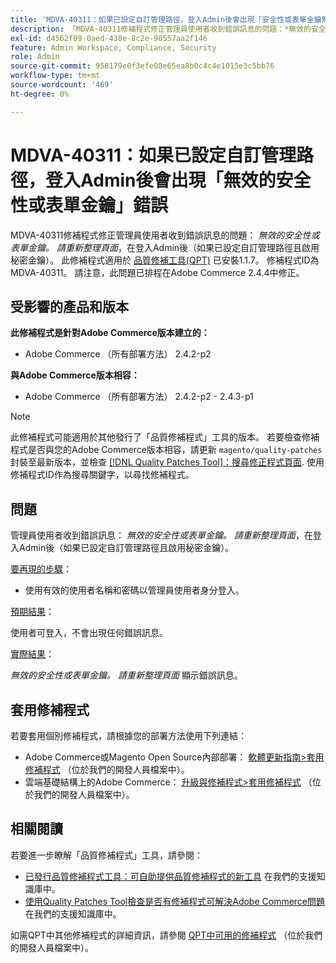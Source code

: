 ```yaml
---
title: 'MDVA-40311：如果已設定自訂管理路徑，登入Admin後會出現「安全性或表單金鑰無效」錯誤'
description: 「MDVA-40311修補程式修正管理員使用者收到錯誤訊息的問題：*無效的安全性或表單金鑰。 如果已設定自訂管理路徑且啟用秘密金鑰，請在登入管理員後重新整理頁面*。 安裝[Quality Patches Tool (QPT)](/help/announcements/adobe-commerce-announcements/magento-quality-patches-released-new-tool-to-self-serve-quality-patches.md) 1.1.7時，即可使用此修補程式。 修補程式ID為MDVA-40311。 請注意，此問題已排程在Adobe Commerce 2.4.4中修正。
exl-id: d4562f09-0aed-438e-8c2e-90557aa2f146
feature: Admin Workspace, Compliance, Security
role: Admin
source-git-commit: 958179e0f3efe08e65ea8b0c4c4e1015e3c5bb76
workflow-type: tm+mt
source-wordcount: '469'
ht-degree: 0%

---
```


# MDVA-40311：如果已設定自訂管理路徑，登入Admin後會出現「無效的安全性或表單金鑰」錯誤

MDVA-40311修補程式修正管理員使用者收到錯誤訊息的問題： *無效的安全性或表單金鑰。 請重新整理頁面*，在登入Admin後（如果已設定自訂管理路徑且啟用秘密金鑰）。 此修補程式適用於 [品質修補工具(QPT)](/help/announcements/adobe-commerce-announcements/magento-quality-patches-released-new-tool-to-self-serve-quality-patches.md) 已安裝1.1.7。 修補程式ID為MDVA-40311。 請注意，此問題已排程在Adobe Commerce 2.4.4中修正。

## 受影響的產品和版本

**此修補程式是針對Adobe Commerce版本建立的：**

* Adobe Commerce （所有部署方法） 2.4.2-p2

**與Adobe Commerce版本相容：**

* Adobe Commerce （所有部署方法） 2.4.2-p2 - 2.4.3-p1

>[!NOTE]
>
>此修補程式可能適用於其他發行了「品質修補程式」工具的版本。 若要檢查修補程式是否與您的Adobe Commerce版本相容，請更新 `magento/quality-patches` 封裝至最新版本，並檢查 [[!DNL Quality Patches Tool]：搜尋修正程式頁面](https://devdocs.magento.com/quality-patches/tool.html#patch-grid). 使用修補程式ID作為搜尋關鍵字，以尋找修補程式。

## 問題

管理員使用者收到錯誤訊息： *無效的安全性或表單金鑰。 請重新整理頁面*，在登入Admin後（如果已設定自訂管理路徑且啟用秘密金鑰）。

<u>要再現的步驟</u>：

* 使用有效的使用者名稱和密碼以管理員使用者身分登入。

<u>預期結果</u>：

使用者可登入，不會出現任何錯誤訊息。

<u>實際結果</u>：

*無效的安全性或表單金鑰。 請重新整理頁面* 顯示錯誤訊息。

## 套用修補程式

若要套用個別修補程式，請根據您的部署方法使用下列連結：

* Adobe Commerce或Magento Open Source內部部署： [軟體更新指南>套用修補程式](https://devdocs.magento.com/guides/v2.4/comp-mgr/patching/mqp.html) （位於我們的開發人員檔案中）。
* 雲端基礎結構上的Adobe Commerce： [升級與修補程式>套用修補程式](https://devdocs.magento.com/cloud/project/project-patch.html) （位於我們的開發人員檔案中）。

## 相關閱讀

若要進一步瞭解「品質修補程式」工具，請參閱：

* [已發行品質修補程式工具：可自助提供品質修補程式的新工具](/help/announcements/adobe-commerce-announcements/magento-quality-patches-released-new-tool-to-self-serve-quality-patches.md) 在我們的支援知識庫中。
* [使用Quality Patches Tool檢查是否有修補程式可解決Adobe Commerce問題](/help/support-tools/patches-available-in-qpt-tool/check-patch-for-magento-issue-with-magento-quality-patches.md) 在我們的支援知識庫中。

如需QPT中其他修補程式的詳細資訊，請參閱 [QPT中可用的修補程式](https://devdocs.magento.com/quality-patches/tool.html#patch-grid) （位於我們的開發人員檔案中）。
